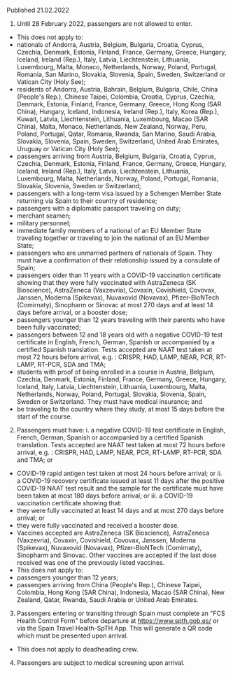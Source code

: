 Published 21.02.2022
1. Until 28 February 2022, passengers are not allowed to enter.
- This does not apply to:
- nationals of Andorra, Austria, Belgium, Bulgaria, Croatia, Cyprus, Czechia, Denmark, Estonia, Finland, France, Germany, Greece, Hungary, Iceland, Ireland (Rep.), Italy, Latvia, Liechtenstein, Lithuania, Luxembourg, Malta, Monaco, Netherlands, Norway, Poland, Portugal, Romania, San Marino, Slovakia, Slovenia, Spain, Sweden, Switzerland or Vatican City (Holy See);
- residents of Andorra, Austria, Bahrain, Belgium, Bulgaria, Chile, China (People's Rep.), Chinese Taipei, Colombia, Croatia, Cyprus, Czechia, Denmark, Estonia, Finland, France, Germany, Greece, Hong Kong (SAR China), Hungary, Iceland, Indonesia, Ireland (Rep.), Italy, Korea (Rep.), Kuwait, Latvia, Liechtenstein, Lithuania, Luxembourg, Macao (SAR China), Malta, Monaco, Netherlands, New Zealand, Norway, Peru, Poland, Portugal, Qatar, Romania, Rwanda, San Marino, Saudi Arabia, Slovakia, Slovenia, Spain, Sweden, Switzerland, United Arab Emirates, Uruguay or Vatican City (Holy See);
- passengers arriving from Austria, Belgium, Bulgaria, Croatia, Cyprus, Czechia, Denmark, Estonia, Finland, France, Germany, Greece, Hungary, Iceland, Ireland (Rep.), Italy, Latvia, Liechtenstein, Lithuania, Luxembourg, Malta, Netherlands, Norway, Poland, Portugal, Romania, Slovakia, Slovenia, Sweden or Switzerland;
- passengers with a long-term visa issued by a Schengen Member State returning via Spain to their country of residence;
- passengers with a diplomatic passport traveling on duty;
- merchant seamen;
- military personnel;
- immediate family members of a national of an EU Member State traveling together or traveling to join the national of an EU Member State;
- passengers who are unmarried partners of nationals of Spain. They must have a confirmation of their relationship issued by a consulate of Spain;
- passengers older than 11 years with a COVID-19 vaccination certificate showing that they were fully vaccinated with AstraZeneca (SK Bioscience), AstraZeneca (Vaxzevria), Covaxin, Covishield, Covovax, Janssen, Moderna (Spikevax), Nuvaxovid (Novavax), Pfizer-BioNTech (Comirnaty), Sinopharm or Sinovac at most 270 days and at least 14 days before arrival, or a booster dose;
- passengers younger than 12 years traveling with their parents who have been fully vaccinated;
- passengers between 12 and 18 years old with a negative COVID-19 test certificate in English, French, German, Spanish or accompanied by a certified Spanish translation. Tests accepted are NAAT test taken at most 72 hours before arrival, e.g. : CRISPR, HAD, LAMP, NEAR, PCR, RT-LAMP, RT-PCR, SDA and TMA;
- students with proof of being enrolled in a course in Austria, Belgium, Czechia, Denmark, Estonia, Finland, France, Germany, Greece, Hungary, Iceland, Italy, Latvia, Liechtenstein, Lithuania, Luxembourg, Malta, Netherlands, Norway, Poland, Portugal, Slovakia, Slovenia, Spain, Sweden or Switzerland. They must have medical insurance; and
- be traveling to the country where they study, at most 15 days before the start of the course.
2. Passengers must have:
i. a negative COVID-19 test certificate in English, French, German, Spanish or accompanied by a certified Spanish translation. Tests accepted are NAAT test taken at most 72 hours before arrival, e.g. : CRISPR, HAD, LAMP, NEAR, PCR, RT-LAMP, RT-PCR, SDA and TMA; or
- COVID-19 rapid antigen test taken at most 24 hours before arrival; or
ii. a COVID-19 recovery certificate issued at least 11 days after the positive COVID-19 NAAT test result and the sample for the certificate must have been taken at most 180 days before arrival; or
iii. a COVID-19 vaccination certificate showing that:
- they were fully vaccinated at least 14 days and at most 270 days before arrival; or
- they were fully vaccinated and received a booster dose.
- Vaccines accepted are AstraZeneca (SK Bioscience), AstraZeneca (Vaxzevria), Covaxin, Covishield, Covovax, Janssen, Moderna (Spikevax), Nuvaxovid (Novavax), Pfizer-BioNTech (Comirnaty), Sinopharm and Sinovac. Other vaccines are accepted if the last dose received was one of the previously listed vaccines.
- This does not apply to:
- passengers younger than 12 years;
- passengers arriving from China (People's Rep.), Chinese Taipei, Colombia, Hong Kong (SAR China), Indonesia, Macao (SAR China), New Zealand, Qatar, Rwanda, Saudi Arabia or United Arab Emirates.
3. Passengers entering or transiting through Spain must complete an "FCS Health Control Form" before departure at <a href="https://www.spth.gob.es/">https://www.spth.gob.es/</a> or via the Spain Travel Health-SpTH App. This will generate a QR code which must be presented upon arrival.
- This does not apply to deadheading crew.
4. Passengers are subject to medical screening upon arrival.
